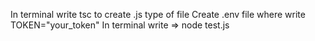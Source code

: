 In terminal write tsc to create .js type of file
Create .env file where write TOKEN="your_token"
In terminal write => node test.js 
